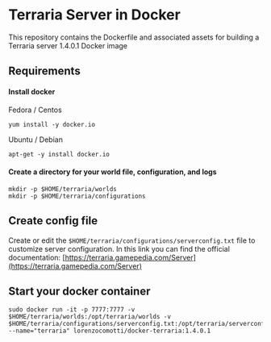 # Terraria Server in Docker

This repository contains the Dockerfile and associated assets for building a Terraria server 1.4.0.1 Docker image

## Requirements
#### Install docker

Fedora / Centos
```
yum install -y docker.io
```

Ubuntu / Debian

```
apt-get -y install docker.io
```

#### Create a directory for your world file, configuration, and logs

```
mkdir -p $HOME/terraria/worlds
mkdir -p $HOME/terraria/configurations
```

## Create config file

Create or edit the `$HOME/terraria/configurations/serverconfig.txt` file to customize server configuration.
In this link you can find the official documentation: [https://terraria.gamepedia.com/Server](https://terraria.gamepedia.com/Server)

## Start your docker container

```
sudo docker run -it -p 7777:7777 -v $HOME/terraria/worlds:/opt/terraria/worlds -v $HOME/terraria/configurations/serverconfig.txt:/opt/terraria/serverconfig.txt --name="terraria" lorenzocomotti/docker-terraria:1.4.0.1
```